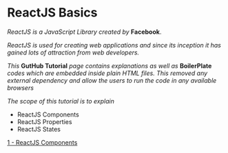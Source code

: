# ReactJS Basics

_ReactJS is a JavaScript Library created by_ __Facebook__.

_ReactJS is used for creating web applications and since its inception it has gained lots of attraction from web developers._ 

_This_ __GutHub Tutorial__ _page contains explanations as well as_ __BoilerPlate__ _codes which are embedded inside plain HTML files. This removed any external dependency and allow the users to run the code in any available browsers_

_The scope of this tutorial is to explain_

- ReactJS Components
- ReactJS Properties 
- ReactJS States

[ 1 - ReactJS Components ](https://github.com/9lean/ReactJS-Basics/tree/master/Components)


